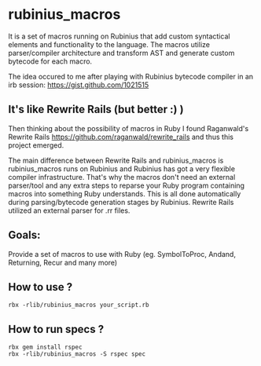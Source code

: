 # rubinius_macros

It is a set of macros running on Rubinius that add custom syntactical elements and functionality to the language.
The macros utilize parser/compiler architecture and transform AST and generate custom bytecode for each macro.

The idea occured to me after playing with Rubinius bytecode compiler in an irb session: https://gist.github.com/1021515

## It's like Rewrite Rails (but better :) )

Then thinking about the possibility of macros in Ruby I found Raganwald's Rewrite Rails https://github.com/raganwald/rewrite_rails and thus this project emerged.

The main difference between Rewrite Rails and rubinius_macros is rubinius_macros runs on Rubinius and Rubinius has got a very flexible compiler infrastructure.
That's why the macros don't need an external parser/tool and any extra steps to reparse your Ruby program containing macros into something Ruby understands.
This is all done automatically during parsing/bytecode generation stages by Rubinius. Rewrite Rails utilized an external parser for .rr files.

## Goals:

Provide a set of macros to use with Ruby (eg. SymbolToProc, Andand, Returning, Recur and many more)

## How to use ?

    rbx -rlib/rubinius_macros your_script.rb

## How to run specs ?

    rbx gem install rspec
    rbx -rlib/rubinius_macros -S rspec spec